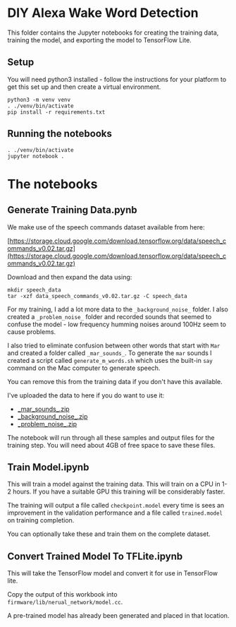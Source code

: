 # DIY Alexa Wake Word Detection

This folder contains the Jupyter notebooks for creating the training data, training the model, and exporting the model to TensorFlow Lite.

## Setup

You will need python3 installed - follow the instructions for your platform to get this set up and then create a virtual environment.

```
python3 -m venv venv
. ./venv/bin/activate
pip install -r requirements.txt
```

## Running the notebooks

```
. ./venv/bin/activate
jupyter notebook .
```

# The notebooks

## Generate Training Data.pynb

We make use of the speech commands dataset available from here:

[https://storage.cloud.google.com/download.tensorflow.org/data/speech_commands_v0.02.tar.gz](https://storage.cloud.google.com/download.tensorflow.org/data/speech_commands_v0.02.tar.gz)

Download and then expand the data using:

```
mkdir speech_data
tar -xzf data_speech_commands_v0.02.tar.gz -C speech_data
```

For my training, I add a lot more data to the `_background_noise_` folder. I also created a `_problem_noise_` folder and recorded sounds that seemed to confuse the model - low frequency humming noises around 100Hz seem to cause problems.

I also tried to eliminate confusion between other words that start with `Mar` and created a folder called `_mar_sounds_`. To generate the `mar` sounds I created a script called `generate_m_words.sh` which uses the built-in `say` command on the Mac computer to generate speech.

You can remove this from the training data if you don't have this available.

I've uploaded the data to here if you do want to use it:

* [\_mar_sounds\_.zip](https://data.atomic14.com/_mar_sounds_.zip)
* [\_background\_noise\_.zip](https://data.atomic14.com/_background_noise_.zip)
* [\_problem_noise\_.zip](https://data.atomic14.com/_problem_noise_.zip)

The notebook will run through all these samples and output files for the training step. You will need about 4GB of free space to save these files.

## Train Model.ipynb

This will train a model against the training data. This will train on a CPU in 1-2 hours. If you have a suitable GPU this training will be considerably faster.

The training will output a file called `checkpoint.model` every time is sees an improvement in the validation performance and a file called `trained.model` on training completion.

You can optionally take these and train them on the complete dataset.

## Convert Trained Model To TFLite.ipynb

This will take the TensorFlow model and convert it for use in TensorFlow lite.

Copy the output of this workbook into `firmware/lib/nerual_network/model.cc`.

A pre-trained model has already been generated and placed in that location.
